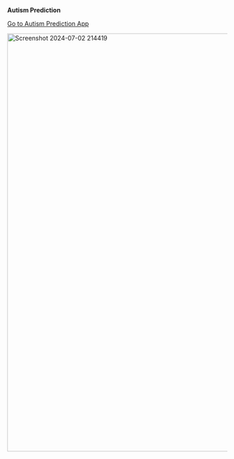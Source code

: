 **Autism Prediction**



<a href="https://machine-learning---autism-prediction-7hf.streamlit.app/" class="link-button">Go to Autism Prediction App</a>





<img width="956" alt="Screenshot 2024-07-02 214419" src="https://github.com/AAS786/Machine-Learning---Autism-Prediction/assets/149858827/d79a97d8-7179-4fb4-b287-0b28a1f2aafc">
